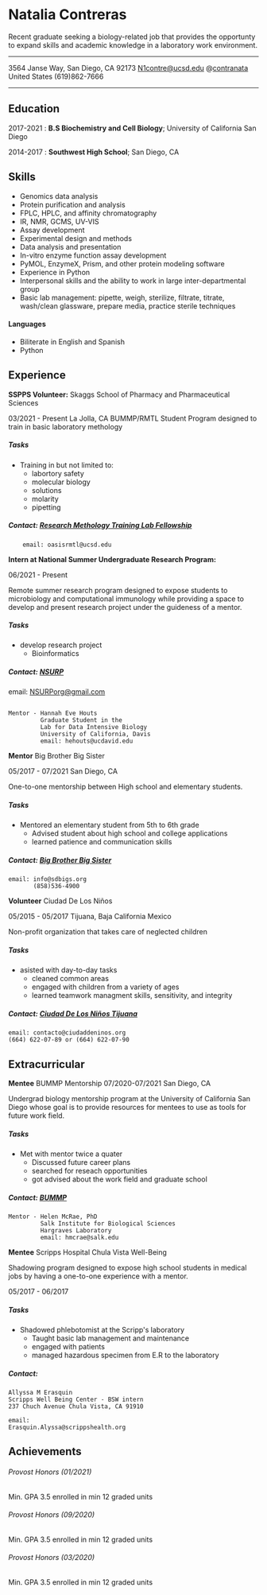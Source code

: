 # Natalia Contreras

Recent graduate seeking a biology-related job that provides the opportunty to expand skills and academic knowledge in a laboratory work environment.
-------------------     ----------------------------
3564 Janse Way, San Diego, CA 92173                                           N1contre@ucsd.edu
@[contranata](https://twitter.com/contranata)
United States                     (619)862-7666
-------------------     ----------------------------

## Education


2017-2021
:   **B.S Biochemistry and Cell Biology**; University of California San Diego 


2014-2017
:   **Southwest High School**; San Diego, CA

## Skills
+ Genomics data analysis
+ Protein purification and analysis
+ FPLC, HPLC, and affinity chromatography
+ IR, NMR, GCMS, UV-VIS
+ Assay development
+ Experimental design and methods
+ Data analysis and presentation
+ In-vitro enzyme function assay development
+ PyMOL, EnzymeX, Prism, and other protein modeling software
+ Experience in Python 
+ Interpersonal skills and the ability to work in large inter-departmental group
+ Basic lab management: pipette, weigh, sterilize, filtrate, titrate, wash/clean glassware, prepare media,  practice sterile techniques

#### Languages
+ Biliterate in English and Spanish
+ Python


Experience
----------

**SSPPS Volunteer:**
Skaggs School of Pharmacy and Pharmaceutical Sciences 

03/2021 - Present          La Jolla, CA
BUMMP/RMTL Student Program designed to train in basic laboratory methology

##### Tasks
+ Training in but not limited to:
    + labortory safety
    + molecular biology
    + solutions 
    + molarity
    + pipetting



##### Contact: [Research Methology Training Lab Fellowship](https://oasis.ucsd.edu/enrichment/rmtl/index.html)
```
    email: oasisrmtl@ucsd.edu
 ``` 

**Intern at National Summer Undergraduate Research Program:**

06/2021 - Present

Remote summer research program  designed to expose students to microbiology and computational immunology while providing a space to develop and present research project under the guideness of a mentor.

##### Tasks
+ develop research project 
    + Bioinformatics

##### Contact: [NSURP](https://nsurp.org/)   
email: NSURPorg@gmail.com


```

Mentor - Hannah Eve Houts
         Graduate Student in the 
         Lab for Data Intensive Biology
         University of California, Davis
         email: hehouts@ucdavid.edu

```

**Mentor**
Big Brother Big Sister

05/2017 - 07/2021           San Diego, CA

One-to-one mentorship between High school and elementary students. 

##### Tasks
+ Mentored an elementary student from 5th to 6th grade
    + Advised student about high school and college applications
    + learned patience and communication skills

##### Contact: [Big Brother Big Sister](https://sdbigs.org/)
```
email: info@sdbigs.org
       (858)536-4900
```             

**Volunteer**
Ciudad De Los Niños 

05/2015 - 05/2017          Tijuana, Baja California Mexico

Non-profit organization that takes care of neglected children

##### Tasks
+ asisted with day-to-day tasks
    + cleaned common areas
    + engaged with children from a variety of ages
    + learned teamwork managment skills, sensitivity, and integrity

##### Contact: [Ciudad De Los Niños Tijuana](https://ciudaddeninos.org/)

```
email: contacto@ciudaddeninos.org 
(664) 622-07-89 or (664) 622-07-90
```


Extracurricular
--------------------

**Mentee**
BUMMP Mentorship 
07/2020-07/2021          San Diego, CA

Undergrad biology mentorship program at the University of California San Diego whose goal is to provide resources for mentees to use as tools for future work field.

##### Tasks
+ Met with mentor twice a quater
    + Discussed future career plans
    + searched for reseach opportunities 
    + got advised about the work field and graduate school

##### Contact: [BUMMP](https://www.bummpucsd.org/about)
```
Mentor - Helen McRae, PhD
         Salk Institute for Biological Sciences 
         Hargraves Laboratory 
         email: hmcrae@salk.edu
```

**Mentee**
Scripps Hospital Chula Vista Well-Being 

Shadowing program designed to expose high school students in medical jobs by having a one-to-one experience with a mentor. 

05/2017 - 06/2017

##### Tasks
+ Shadowed phlebotomist at the Scripp's laboratory
    + Taught basic lab management and maintenance
    + engaged with patients
    + managed hazardous specimen from E.R to the laboratory

##### Contact: 
```
Allyssa M Erasquin
Scripps Well Being Center - BSW intern
237 Chuch Avenue Chula Vista, CA 91910

email:
Erasquin.Alyssa@scrippshealth.org
```


Achievements
----------------------------------------

###### Provost Honors (01/2021)
Min. GPA 3.5 enrolled in min 12 graded units

###### Provost Honors (09/2020)
Min. GPA 3.5 enrolled in min 12 graded units

###### Provost Honors (03/2020)
Min. GPA 3.5 enrolled in min 12 graded units






